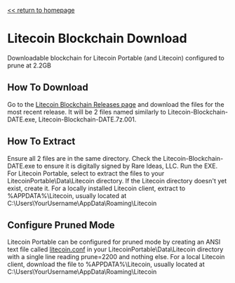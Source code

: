 [&lt;&lt; return to homepage](../)

# Litecoin Blockchain Download

Downloadable blockchain for Litecoin Portable (and Litecoin) configured to prune at 2.2GB

## How To Download

Go to the [Litecoin Blockchain Releases page](https://github.com/Blockchains-Download/Litecoin/releases) and download the files for the most recent release. It will be 2 files named similarly to Litecoin-Blockchain-DATE.exe, Litecoin-Blockchain-DATE.7z.001.

## How To Extract

Ensure all 2 files are in the same directory. Check the Litecoin-Blockchain-DATE.exe to ensure it is digitally signed by Rare Ideas, LLC. Run the EXE. For Litecoin Portable, select to extract the files to your LitecoinPortable\Data\Litecoin directory. If the Litecoin directory doesn't yet exist, create it. For a locally installed Litecoin client, extract to %APPDATA%\Litecoin, usually located at C:\Users\YourUsername\AppData\Roaming\Litecoin

## Configure Pruned Mode

Litecoin Portable can be configured for pruned mode by creating an ANSI text file called [litecoin.conf](litecoin.conf) in your LitecoinPortable\Data\Litecoin directory with a single line reading prune=2200 and nothing else. For a local Litecoin client, download the file to %APPDATA%\Litecoin, usually located at C:\Users\YourUsername\AppData\Roaming\Litecoin
